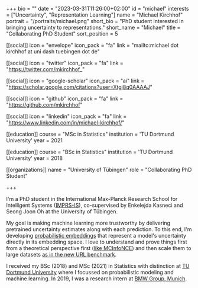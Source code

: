 +++
bio = ""
date = "2023-03-31T11:26:00+02:00"
id = "michael"
interests = ["Uncertainty", "Representation Learning"]
name = "Michael Kirchhof"
portrait = "/portraits/michael.png"
short_bio = "PhD student interested in bringing uncertainty to representations."
short_name = "Michael"
title = "Collaborating PhD Student"
sort_position = 5

[[social]]
    icon = "envelope"
    icon_pack = "fa"
    link = "mailto:michael dot kirchhof at uni dash tuebingen dot de"

[[social]]
    icon = "twitter"
    icon_pack = "fa"
    link = "https://twitter.com/mkirchhof_"

[[social]]
    icon = "google-scholar"
    icon_pack = "ai"
    link = "https://scholar.google.com/citations?user=Xtgj8q0AAAAJ"

[[social]]
    icon = "github"
    icon_pack = "fa"
    link = "https://github.com/mkirchhof"

[[social]]
    icon = "linkedin"
    icon_pack = "fa"
    link = "https://www.linkedin.com/in/michael-kirchhof/"

[[education]]
    course = "MSc in Statistics"
    institution = 'TU Dortmund University'
    year = 2021

[[education]]
    course = "BSc in Statistics"
    institution = 'TU Dortmund University'
    year = 2018

[[organizations]]
    name = "University of Tübingen"
    role = "Collaborating PhD Student"

+++

I'm a PhD student in the International Max-Planck Research School for Intelligent Systems ([IMPRS-IS](https://imprs.is.mpg.de/)), co-supervised by Enkelejda Kasneci and Seong Joon Oh at the University of Tübingen. 

My goal is making machine learning more trustworthy by delivering pretrained uncertainty estimates along with each prediction. To this end, I'm developing [probabilistic embeddings](https://arxiv.org/abs/2207.03784) that represent a model's uncertainty directly in its embedding space. I love to understand and prove things first from a theoretical perspective first ([like MCInfoNCE](https://arxiv.org/abs/2302.02865)) and then scale them to large datasets [as in the new URL benchmark](https://arxiv.org/abs/2307.03810).

I received my BSc (2018) and MSc (2021) in Statistics with distinction at [TU Dortmund University](https://statistik.tu-dortmund.de/en/) where I focussed on probabilistic modeling and machine learning. In 2019, I was a research intern at [BMW Group, Munich](https://www.bmwgroup.com/).
